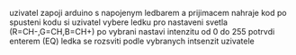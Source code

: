 uzivatel zapoji arduino s napojenym ledbarem a prijimacem
nahraje kod
po spusteni kodu si uzivatel vybere ledku pro nastaveni svetla (R=CH-,G=CH,B=CH+)
po vybrani nastavi intenzitu od 0 do 255
potrvdi enterem (EQ)
ledka se rozsviti podle vybranych intsenzit uzivatele
